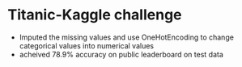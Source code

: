 # Titanic-Kaggle challenge
* Imputed the missing values and use OneHotEncoding to change categorical values into numerical values
* acheived 78.9% accuracy on  public leaderboard on test data
